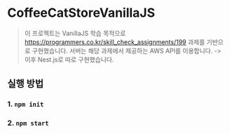 # CoffeeCatStoreVanillaJS
> 이 프로젝트는 VanillaJS 학습 목적으로 https://programmers.co.kr/skill_check_assignments/199 과제를 기반으로 구현했습니다.
> 서버는 해당 과제에서 제공하는 AWS API를 이용합니다. -> 이후 Nest.js로 따로 구현했습니다.

## 실행 방법
> 
### 1. `npm init`

### 2. `npm start`
